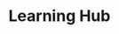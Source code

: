 ---
title: Learning Hub
type: widget_page
headless: true

widget: portfolio
headless: true
weight: 10



design:
  columns: '1'
  view: custom
  flip_alt_rows: false
---